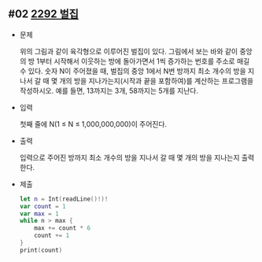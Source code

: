 ## #02 [2292 벌집](https://www.acmicpc.net/problem/2292)
* 문제

    위의 그림과 같이 육각형으로 이루어진 벌집이 있다. 그림에서 보는 바와 같이 중앙의 방 1부터 시작해서 이웃하는 방에 돌아가면서 1씩 증가하는 번호를 주소로 매길 수 있다. 숫자 N이 주어졌을 때, 벌집의 중앙 1에서 N번 방까지 최소 개수의 방을 지나서 갈 때 몇 개의 방을 지나가는지(시작과 끝을 포함하여)를 계산하는 프로그램을 작성하시오. 예를 들면, 13까지는 3개, 58까지는 5개를 지난다.

* 입력

    첫째 줄에 N(1 ≤ N ≤ 1,000,000,000)이 주어진다.

* 출력

    입력으로 주어진 방까지 최소 개수의 방을 지나서 갈 때 몇 개의 방을 지나는지 출력한다.

* 제출
    ~~~ swift
    let n = Int(readLine()!)!
    var count = 1
    var max = 1
    while n > max {
        max += count * 6
        count += 1
    }
    print(count)
    ~~~